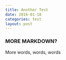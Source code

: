 ```yaml
---
title: Another Test
date: 2016-01-18
categories: test
layout: post
---
```


### MORE MARKDOWN?

More words, words, words
